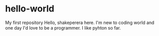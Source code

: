# hello-world
My first repository
Hello, shakeperera here. I'm new to coding world and one day I'd love to be a programmer. I like pyhton so far.
